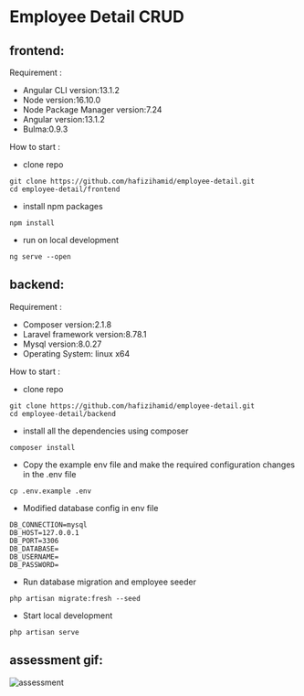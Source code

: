 # Employee Detail CRUD

## frontend:

Requirement : 

- Angular CLI version:13.1.2
- Node version:16.10.0
- Node Package Manager version:7.24
- Angular version:13.1.2
- Bulma:0.9.3

How to start : 

- clone repo 
```
git clone https://github.com/hafizihamid/employee-detail.git
cd employee-detail/frontend
```
- install npm packages
```
npm install

```
- run on local development
```
ng serve --open
````

## backend:

Requirement : 

- Composer version:2.1.8
- Laravel framework version:8.78.1
- Mysql version:8.0.27
- Operating System: linux x64

How to start : 

- clone repo 
```
git clone https://github.com/hafizihamid/employee-detail.git
cd employee-detail/backend
```
- install all the dependencies using composer
```
composer install

```
- Copy the example env file and make the required configuration changes in the .env file
```
cp .env.example .env
````
- Modified database config in env file
```
DB_CONNECTION=mysql
DB_HOST=127.0.0.1
DB_PORT=3306
DB_DATABASE=
DB_USERNAME=
DB_PASSWORD=
````
- Run database migration and employee seeder 
```
php artisan migrate:fresh --seed

````

- Start local development
```
php artisan serve
```


## assessment gif:
![assessment](https://user-images.githubusercontent.com/42267361/148706619-31e3e6fa-a6a9-4db5-b1cd-d34e7cc34283.gif)
